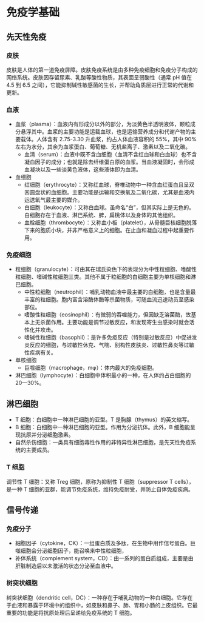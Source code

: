 # 免疫学基础

## 先天性免疫

### 皮肤

皮肤是人体的第一道免疫屏障。皮肤免疫系统是由多种免疫细胞和免疫分子构成的网络系统。皮肤因存留尿素、乳酸等酸性物质，其表面呈弱酸性（通常 pH 值在 4.5 到 6.5 之间），它能抑制碱性敏感菌的生长，并帮助角质层进行正常的代谢和更新。

### 血液

- 血浆（plasma）：血液内有形成分以外的部分，为淡黄色半透明液体，颗粒成分悬浮其中。血浆的主要功能是运载血球，也是运输营养成分和代谢产物的主要载体。人体含有 2.75-3.30 升血浆，约占人体血液容积的 55%，其中 90% 左右为水分，其余为血浆蛋白、葡萄糖、无机盐离子、激素以及二氧化碳。
  - 血清（serum）：血液中既不含血细胞（血清不含红血球和白血球）也不含凝血因子的成分；也就是除去纤维蛋白原的血浆。当血液凝固时，会形成血凝块以及一些淡黄色液体，这些液体即为血清。
- 血细胞
  - 红细胞（erythrocyte）：又称红血球，脊椎动物中一种含血红蛋白且呈双凹圆盘状的血细胞。主要功能是运输和交换氧及二氧化碳，尤其是血液内运送氧气最主要的媒介。
  - 白细胞（leukocyte）：又称白血球。虽命名“白”，但其实际上是无色的。白细胞存在于血液、淋巴系统、脾，扁桃体以及身体的其他组织。
  - 血栓细胞（thrombocyte）：又称血小板（platelet），从骨髓巨核细胞脱落下来的胞质小块，并非严格意义上的细胞。在止血和凝血过程中起重要作用。

### 免疫细胞

- 粒细胞（granulocyte）：可由其在瑞氏染色下的表现分为中性粒细胞、嗜酸性粒细胞、嗜碱性粒细胞三类。其他不属于粒细胞的白细胞主要为单核细胞和淋巴细胞。
  - 中性粒细胞（neutrophil）：哺乳动物血液中最主要的白细胞，也是含量最丰富的粒细胞。胞内富含溶酶体酶等杀菌物质，可随血流迅速动员至感染部位。
  - 嗜酸性粒细胞（eosinophil）：有微弱的吞噬能力，但因缺乏溶菌酶，故基本上无杀菌作用。主要功能是调节过敏反应，和发现寄生虫感染时就会活性化并攻击。
  - 嗜碱性粒细胞（basophil）：是许多免疫反应（特别是过敏反应）中促进发炎反应的细胞，与过敏性休克、气喘、别构性皮肤炎、过敏性鼻炎等过敏性疾病有关。
- 单核细胞
  - 巨噬细胞（macrophage，mφ）：体内最大的免疫细胞。
- 淋巴细胞（lymphocyte）：白细胞中体积最小的一种，在人体约占白细胞的 20—30%。

## 淋巴细胞

- T 细胞：白细胞中一种淋巴细胞的亚型。T 是胸腺（thymus）的英文缩写。
- B 细胞：白细胞中一种淋巴细胞的亚型。作用为分泌抗体。此外，B 细胞能呈现抗原并分泌细胞激素。
- 自然杀伤细胞：一类具有细胞毒性作用的非特异性淋巴细胞，是先天性免疫系统的主要成员。

### T 细胞

调节性 T 细胞：又称 Treg 细胞，原称为抑制性 T 细胞（suppressor T cells），是一种 T 细胞的亚群，能调节免疫系统，维持免疫耐受，并防止自体免疫疾病。

## 信号传递

### 免疫分子

- 細胞因子（cytokine，CK）：一组蛋白质及多肽，在生物中用作信号蛋白。巨噬细胞会分泌细胞因子，能召唤来中性粒细胞，
- 补体系统（complement system，CD）：由一系列的蛋白质组成，主要是由肝脏制造后以未激活的状态分泌至血液中。

### 树突状细胞

树突状细胞（dendritic cell，DC）：一种存在于哺乳动物的一种白细胞。它存在于血液和暴露于环境中的组织中，如皮肤和鼻子、肺、胃和小肠的上皮组织。它最重要的功能是将抗原处理后呈递给免疫系统的 T 细胞。
